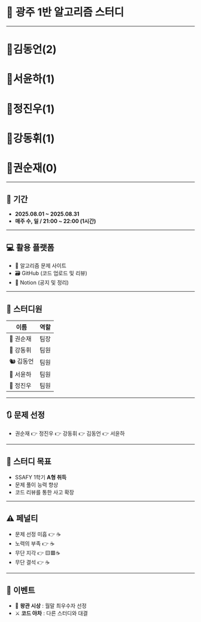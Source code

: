 # 👑 광주 1반 알고리즘 스터디

---

# 👑김동언(2)

# 👑서윤하(1)

# 👑정진우(1)

# 👑강동휘(1)

# 👑권순재(0)

---

## 📅 기간

- **2025.08.01 ~ 2025.08.31**
- **매주 수, 일 / 21:00 ~ 22:00 (1시간)**

---

## 💻 활용 플랫폼

- 🔗 알고리즘 문제 사이트
- 🗃️ GitHub (코드 업로드 및 리뷰)
- 📒 Notion (공지 및 정리)

---

## 👥 스터디원

| 이름      | 역할 |
| --------- | ---- |
| 🐥 권순재 | 팀장 |
| 🐰 강동휘 | 팀원 |
| 🐿️ 김동언 | 팀원 |
| 🦊 서윤하 | 팀원 |
| 🐳 정진우 | 팀원 |

---

## 🔃 문제 선정

- 권순재 👉 정진우 👉 강동휘 👉 김동언 👉 서윤하

---

## 🎯 스터디 목표

- SSAFY 1학기 **A형 취득**
- 문제 풀이 능력 향상
- 코드 리뷰를 통한 사고 확장

---

## ⚠️ 페널티

- 문제 선정 미흡 👉 ☕
- 노력의 부족 👉 ☕
- 무단 지각 👉 🟨🟥☕
- 무단 결석 👉 ☕

---

## 🎁 이벤트

- 👑 **왕관 시상** : 월말 최우수자 선정
- ⚔️ **코드 야차** : 다른 스터디와 대결
